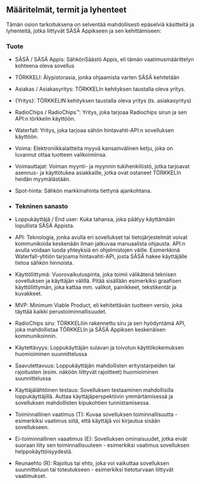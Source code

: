 ## Määritelmät, termit ja lyhenteet
Tämän osion tarkoituksena on selventää mahdollisesti epäselviä käsitteitä ja lyhenteitä, jotka liittyvät SÄSÄ Appikseen ja sen kehittämiseen:

### Tuote
- SÄSÄ / SÄSÄ Appis: SähkönSäästö Appis, eli tämän vaatimusmäärittelyn kohteena oleva sovellus
- TÖRKKELI: Älypistorasia, jonka ohjaamista varten SÄSÄ kehitetään
- Asiakas / Asiakasyritys: TÖRKKELIn kehityksen taustalla oleva yritys.
- {Yritys}: TÖRKKELIN kehityksen taustalla oleva yritys (ts. asiakasyritys)
- RadioChips / RadioChips™: Yritys, joka tarjoaa Radiochips sirun ja sen API:n törkkelin käyttöön.
- Waterfall: Yritys, joka tarjoaa sähön hintavahti-API:n sovelluksen käyttöön.
- Voima: Elektroniikkalaitteita myyvä kansainvälinen ketju, joka on luvannut ottaa tuotteen valikoimiinsa.
- Voimauttajat: Voiman myynti- ja myynnin tukihenkilöstö, jotka tarjoavat asennus- ja käyttötukea asiakkaille, jotka ovat ostaneet TÖRKKELIn heidän myymälästään.
- Spot-hinta: Sähkön markkinahinta tiettynä ajankohtana.

- ### Tekninen sanasto
- Loppukäyttäjä / End user: Kuka tahansa, joka päätyy käyttämään lopullista SÄSÄ Appista.
- API: Teknologia, jonka avulla eri sovellukset tai tietojärjestelmät voivat kommunikoida keskenään ilman jatkuvaa manuaalista ohjausta. API:n avulla voidaan luoda yhteyksiä eri ohjelmistojen väille. Esimerkkinä Waterfall-yhtiön tarjoama hintavahti-API, josta SÄSÄ hakee käyttäjälle tietoa sähkön hinnoista.
- Käyttöliittymä: Vuorovaikutuspinta, joka toimii välikätenä teknisen sovelluksen ja käyttäjän välillä. Pitää sisällään esimerkiksi graafisen käyttöliittymän, joka kattaa mm. valikot, painikkeet, tekstikentät ja kuvakkeet.
- MVP: Minimum Viable Product, eli kehitettävän tuotteen versio, joka täyttää kaikki perustoiminnallisuudet.
- RadioChips siru: TÖRKKELIiin rakennettu siru ja sen hyödyntämä API, joka mahdollistaa TÖRKKELIn ja SÄSÄ Appiksen keskenäisen kommunikoinnin.
- Käytettävyys: Loppukäyttäjän sulavan ja toivotun käyttökokemuksen huomioiminen suunnittelussa
- Saavutettavuus: Loppukäyttäjän mahdollisten erityistarpeiden tai rajoitusten (esim. näköön liittyvät rajoitteet) huomioiminen suunnittelussa
- Käyttäjälähtöinen testaus: Sovelluksen testaaminen mahdollisilla loppukäyttäjillä. Auttaa käyttäjäperspektiivin ymmärtämisessä ja sovelluksen mahdollisten kipukohtien tunnistamisessa.
- Toiminnallinen vaatimus (T): Kuvaa sovelluksen toiminnallisuutta - esimerkiksi vaatimus siitä, että käyttäjä voi kirjautua sisään sovellukseen.
- Ei-toiminnallinen vaaatimus (E): Sovelluksen ominaisuudet, jotka eivät suoraan liity sen toiminnallisuuteen - esimerkiksi vaatimus sovelluksen helppokäyttöisyydestä.
- Reunaehto (R): Rajoitus tai ehto, joka voi vaikuttaa sovelluksen suunnitteluun tai toteutukseen - esimerkiksi tietoturvaan liittyvät vaatimukset.
